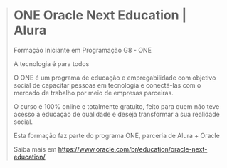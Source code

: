 > #  ONE Oracle Next Education | Alura 
>
> Formação
> Iniciante em Programação G8 - ONE
>
> A tecnologia é para todos
>
> O ONE é um programa de educação e empregabilidade com objetivo social de capacitar pessoas em tecnologia e conectá-las com o mercado de trabalho por meio de empresas parceiras.
>
> O curso é 100% online e totalmente gratuito, feito para quem não teve acesso à educação de qualidade e deseja transformar a sua realidade social.
>
> Esta formação faz parte do programa ONE, parceria de Alura + Oracle
>
> Saiba mais em https://www.oracle.com/br/education/oracle-next-education/
